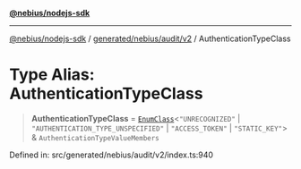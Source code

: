 [**@nebius/nodejs-sdk**](../../../../../README.md)

---

[@nebius/nodejs-sdk](../../../../../README.md) / [generated/nebius/audit/v2](../README.md) / AuthenticationTypeClass

# Type Alias: AuthenticationTypeClass

> **AuthenticationTypeClass** = [`EnumClass`](../../../../../runtime/protos/enum/type-aliases/EnumClass.md)\<`"UNRECOGNIZED"` \| `"AUTHENTICATION_TYPE_UNSPECIFIED"` \| `"ACCESS_TOKEN"` \| `"STATIC_KEY"`\> & `AuthenticationTypeValueMembers`

Defined in: src/generated/nebius/audit/v2/index.ts:940
